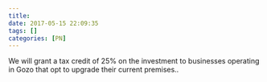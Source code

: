 ```yaml
---
title:
date: 2017-05-15 22:09:35
tags: []
categories: [PN]
---
```


We will grant a tax credit of 25% on the investment to businesses operating in Gozo that opt to upgrade their current premises..